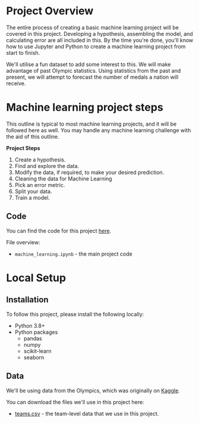 # Project Overview

The entire process of creating a basic machine learning project will be covered in this project. Developing a hypothesis, assembling the model, and calculating error are all included in this. By the time you're done, you'll know how to use Jupyter and Python to create a machine learning project from start to finish.

We'll utilise a fun dataset to add some interest to this. We will make advantage of past Olympic statistics. Using statistics from the past and present, we will attempt to forecast the number of medals a nation will receive.

# Machine learning project steps

This outline is typical to most machine learning projects, and it will be followed here as well.  You may handle any machine learning challenge with the aid of this outline.


**Project Steps**

1. Create a hypothesis.
2. Find and explore the data.
3. Modify the data, if required, to make your desired prediction.
4. Cleaning the data for Machine Learning
5. Pick an error metric.
6. Split your data.
7. Train a model.

## Code

You can find the code for this project [here]((https://github.com/Sattusss/Olympic_Medals_Prediction/blob/main/Teams.ipynb)).

File overview:

* `machine_learning.ipynb` - the main project code

# Local Setup

## Installation

To follow this project, please install the following locally:

* Python 3.8+
* Python packages
    * pandas
    * numpy
    * scikit-learn
    * seaborn


## Data

We'll be using data from the Olympics, which was originally on [Kaggle](https://www.kaggle.com/datasets/heesoo37/120-years-of-olympic-history-athletes-and-results).

You can download the files we'll use in this project here:

* [teams.csv](https://drive.google.com/uc?export=download&id=1L3YAlts8tijccIndVPB-mOsRpEpVawk7) - the team-level data that we use in this project.

